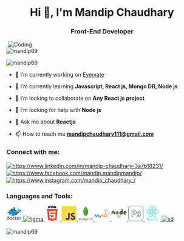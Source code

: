 

<h1 align="center">Hi 👋, I'm Mandip Chaudhary</h1>
<h3 align="center">Front-End Developer</h3>
<img align="right" alt="Coding" width="500" src="https://i.giphy.com/media/v1.Y2lkPTc5MGI3NjExNHJxZXY2bWh1eHhkbTR5cHFvcjZnYjMxaGt3enZ0ejRxdGg2bjNiMyZlcD12MV9pbnRlcm5hbF9naWZfYnlfaWQmY3Q9Zw/mTPjPA6SSXgTsnZ1Dh/giphy.gif">

<img src="https://komarev.com/ghpvc/?username=mandip69&label=Profile%20views&color=0e75b6&style=flat" alt="mandip69" /> 
<p align="left"> <img src="https://komarev.com/ghpvc/?username=mandip69&label=Profile%20views&color=0e75b6&style=flat" alt="mandip69" /> </p>

- 🔭 I’m currently working on [Eyemate](https://github.com/Mandip69/MERN-project)

- 🌱 I’m currently learning **Javascript, React js, Mongo DB, Node js**

- 👯 I’m looking to collaborate on **Any React js project**

- 🤝 I’m looking for help with **Node js**

- 💬 Ask me about **Reactjs**

- 📫 How to reach me **mandipchaudhary111@gmail.com**

<h3 align="left">Connect with me:</h3>
<p align="left">
<a href="https://linkedin.com/in/https://www.linkedin.com/in/mandip-chaudhary-3a7b18231/" target="blank"><img align="center" src="https://raw.githubusercontent.com/rahuldkjain/github-profile-readme-generator/master/src/images/icons/Social/linked-in-alt.svg" alt="https://www.linkedin.com/in/mandip-chaudhary-3a7b18231/" height="30" width="40" /></a>
<a href="https://fb.com/https://www.facebook.com/mandip.mandipmandip/" target="blank"><img align="center" src="https://raw.githubusercontent.com/rahuldkjain/github-profile-readme-generator/master/src/images/icons/Social/facebook.svg" alt="https://www.facebook.com/mandip.mandipmandip/" height="30" width="40" /></a>
<a href="https://instagram.com/https://www.instagram.com/mandip_chaudhary_/" target="blank"><img align="center" src="https://raw.githubusercontent.com/rahuldkjain/github-profile-readme-generator/master/src/images/icons/Social/instagram.svg" alt="https://www.instagram.com/mandip_chaudhary_/" height="30" width="40" /></a>
</p>

<h3 align="left">Languages and Tools:</h3>
<p align="left"> <a href="https://www.docker.com/" target="_blank" rel="noreferrer"> <img src="https://raw.githubusercontent.com/devicons/devicon/master/icons/docker/docker-original-wordmark.svg" alt="docker" width="40" height="40"/> </a> <a href="https://www.figma.com/" target="_blank" rel="noreferrer"> <img src="https://www.vectorlogo.zone/logos/figma/figma-icon.svg" alt="figma" width="40" height="40"/> </a> <a href="https://www.w3.org/html/" target="_blank" rel="noreferrer"> <img src="https://raw.githubusercontent.com/devicons/devicon/master/icons/html5/html5-original-wordmark.svg" alt="html5" width="40" height="40"/> </a> <a href="https://developer.mozilla.org/en-US/docs/Web/JavaScript" target="_blank" rel="noreferrer"> <img src="https://raw.githubusercontent.com/devicons/devicon/master/icons/javascript/javascript-original.svg" alt="javascript" width="40" height="40"/> </a> <a href="https://www.mongodb.com/" target="_blank" rel="noreferrer"> <img src="https://raw.githubusercontent.com/devicons/devicon/master/icons/mongodb/mongodb-original-wordmark.svg" alt="mongodb" width="40" height="40"/> </a> <a href="https://www.mysql.com/" target="_blank" rel="noreferrer"> <img src="https://raw.githubusercontent.com/devicons/devicon/master/icons/mysql/mysql-original-wordmark.svg" alt="mysql" width="40" height="40"/> </a> <a href="https://nodejs.org" target="_blank" rel="noreferrer"> <img src="https://raw.githubusercontent.com/devicons/devicon/master/icons/nodejs/nodejs-original-wordmark.svg" alt="nodejs" width="40" height="40"/> </a> <a href="https://www.photoshop.com/en" target="_blank" rel="noreferrer"> <img src="https://raw.githubusercontent.com/devicons/devicon/master/icons/photoshop/photoshop-line.svg" alt="photoshop" width="40" height="40"/> </a> <a href="https://reactjs.org/" target="_blank" rel="noreferrer"> <img src="https://raw.githubusercontent.com/devicons/devicon/master/icons/react/react-original-wordmark.svg" alt="react" width="40" height="40"/> </a> <a href="https://www.adobe.com/products/xd.html" target="_blank" rel="noreferrer"> <img src="https://cdn.worldvectorlogo.com/logos/adobe-xd.svg" alt="xd" width="40" height="40"/> </a> </p>

<p><img align="center" src="https://github-readme-stats.vercel.app/api/top-langs?username=mandip69&show_icons=true&locale=en&layout=compact" alt="mandip69" /></p>
